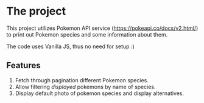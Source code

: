 # The project
This project utilizes Pokemon API service (https://pokeapi.co/docs/v2.html/) to print out Pokemon species and some information about them.

The code uses Vanilla JS, thus no need for setup :)

## Features 
1) Fetch through pagination different Pokemon species.
2) Allow filtering *displayed* pokemons by name of species.
3) Display default photo of pokemon species and display alternatives.
